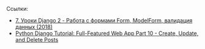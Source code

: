 Ссылки:
 * [7. Уроки Django 2 - Работа с формами Form, ModelForm, валидация данных (2018)](https://youtu.be/oNhNzH8FCIM?t=2)
 * [Python Django Tutorial: Full-Featured Web App Part 10 - Create, Update, and Delete Posts](https://www.youtube.com/watch?v=-s7e_Fy6NRU&index=10&list=PL-osiE80TeTtoQCKZ03TU5fNfx2UY6U4p)